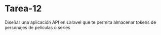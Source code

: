 # Tarea-12
Diseñar una aplicación API en Laravel que te permita almacenar tokens de personajes de películas o series 
